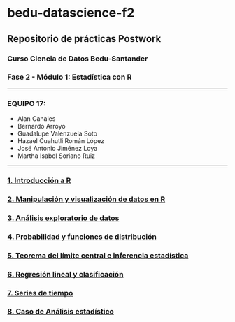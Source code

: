 # bedu-datascience-f2
## Repositorio de prácticas Postwork
### Curso Ciencia de Datos Bedu-Santander 
### Fase 2 - Módulo 1: Estadística con R 
---
### EQUIPO 17:
- Alan Canales
- Bernardo Arroyo
- Guadalupe Valenzuela Soto
- Hazael Cuahutli Román López
- José Antonio Jiménez Loya
- Martha Isabel Soriano Ruiz
---

### [1. Introducción a R](https://github.com/adavals/bedu-datascience-f2/tree/main/s1/postwork)

### [2. Manipulación y visualización de datos en R](https://github.com/adavals/bedu-datascience-f2/tree/main/s2/postwork)

### [3. Análisis exploratorio de datos](https://github.com/adavals/bedu-datascience-f2/tree/main/s3/postwork)

### [4. Probabilidad y funciones de distribución](https://github.com/adavals/bedu-datascience-f2/tree/main/s4/postwork)

### [5. Teorema del límite central e inferencia estadística](https://github.com/adavals/bedu-datascience-f2/tree/main/s5/postwork)

### [6. Regresión lineal y clasificación](https://github.com/adavals/bedu-datascience-f2/tree/main/s6/postwork)

### [7. Series de tiempo](https://github.com/adavals/bedu-datascience-f2/tree/main/s7/postwork)

### [8. Caso de Análisis estadístico](https://github.com/adavals/bedu-datascience-f2/tree/main/s8/postwork)

